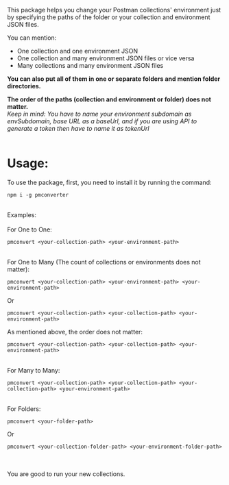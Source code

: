 This package helps you change your Postman collections' environment just by specifying the paths of the folder or your collection and environment JSON files.

You can mention:

 * One collection and one environment JSON <br/>
 * One collection and many environment JSON files or vice versa <br/>
 * Many collections and many environment JSON files <br/>

**You can also put all of them in one or separate folders and mention folder directories.**

**The order of the paths (collection and environment or folder) does not matter.** </br>
<i>Keep in mind: You have to name your environment subdomain as envSubdomain, base URL as a baseUrl, and if you are using  API to generate a token then have to name it as tokenUrl</i>
<br/>
<br/>
# Usage:<br/>
To use the package, first, you need to install it by running the command:


```
npm i -g pmconverter
```
<br/>
Examples:
<br/>
<br/>
For One to One:

```
pmconvert <your-collection-path> <your-environment-path>
```

<br/>
For One to Many (The count of collections or environments does not matter):

```
pmconvert <your-collection-path> <your-environment-path> <your-environment-path>
```
Or
```
pmconvert <your-collection-path> <your-collection-path> <your-environment-path>
```

As mentioned above, the order does not matter:
```
pmconvert <your-collection-path> <your-collection-path> <your-environment-path>
```
<br/>
For Many to Many:

```
pmconvert <your-collection-path> <your-collection-path> <your-collection-path> <your-environment-path>
```
<br/>
For Folders:
<br/>

```
pmconvert <your-folder-path>
```

Or

```
pmconvert <your-collection-folder-path> <your-environment-folder-path>
```

<br/>
<br/>
You are good to run your new collections.
